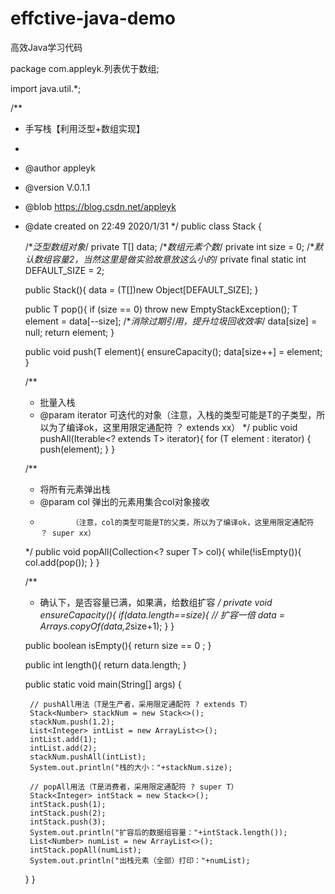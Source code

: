 # effctive-java-demo
高效Java学习代码

package com.appleyk.列表优于数组;

import java.util.*;

/**
 * <p>手写栈【利用泛型+数组实现】</p>
 *
 * @author appleyk
 * @version V.0.1.1
 * @blob https://blog.csdn.net/appleyk
 * @date created on 22:49 2020/1/31
 */
public class Stack<T> {

    /**泛型数组对象*/
    private T[] data;
    /**数组元素个数*/
    private int size = 0;
    /**默认数组容量2，当然这里是做实验故意放这么小的*/
    private final static int DEFAULT_SIZE = 2;

    public Stack(){
        data = (T[])new Object[DEFAULT_SIZE];
    }

    public T pop(){
        if (size == 0)
            throw new EmptyStackException();
        T element = data[--size];
        /**消除过期引用，提升垃圾回收效率*/
        data[size] = null;
        return element;
    }

    public void push(T element){
        ensureCapacity();
        data[size++] = element;
    }

    /**
     * 批量入栈
     * @param iterator 可迭代的对象（注意，入栈的类型可能是T的子类型，所以为了编译ok，这里用限定通配符 ？ extends xx）
     */
    public void pushAll(Iterable<? extends T> iterator){
        for (T element : iterator) {
            push(element);
        }
    }

    /**
     * 将所有元素弹出栈
     * @param col 弹出的元素用集合col对象接收
     *            （注意，col的类型可能是T的父类，所以为了编译ok，这里用限定通配符 ？ super xx）
     */
    public void popAll(Collection<? super T> col){
        while(!isEmpty()){
            col.add(pop());
        }
    }

    /**
     * 确认下，是否容量已满，如果满，给数组扩容
     */
    private void ensureCapacity(){
        if(data.length==size){
            // 扩容一倍
            data = Arrays.copyOf(data,2*size+1);
        }
    }

    public boolean isEmpty(){
        return size == 0 ;
    }

    public int length(){
        return data.length;
    }

    public static void main(String[] args) {

        // pushAll用法（T是生产者，采用限定通配符 ? extends T）
        Stack<Number> stackNum = new Stack<>();
        stackNum.push(1.2);
        List<Integer> intList = new ArrayList<>();
        intList.add(1);
        intList.add(2);
        stackNum.pushAll(intList);
        System.out.println("栈的大小："+stackNum.size);

        // popAll用法（T是消费者，采用限定通配符 ? super T）
        Stack<Integer> intStack = new Stack<>();
        intStack.push(1);
        intStack.push(2);
        intStack.push(3);
        System.out.println("扩容后的数据组容量："+intStack.length());
        List<Number> numList = new ArrayList<>();
        intStack.popAll(numList);
        System.out.println("出栈元素（全部）打印："+numList);

    }
}
